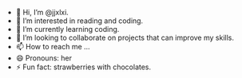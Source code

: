 - 👋 Hi, I’m @jjxlxi.
- 👀 I’m interested in reading and coding.
- 🌱 I’m currently learning coding.
- 💞️ I’m looking to collaborate on projects that can improve my skills.
- 📫 How to reach me ...
- 😄 Pronouns: her
- ⚡ Fun fact: strawberries with chocolates.

<!---
jjxlxi/jjxlxi is a ✨ special ✨ repository because its `README.md` (this file) appears on your GitHub profile.
You can click the Preview link to take a look at your changes.
--->
